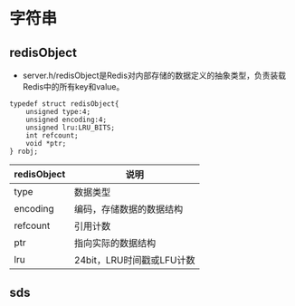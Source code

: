 # 字符串

## redisObject

- server\.h/redisObject是Redis对内部存储的数据定义的抽象类型，负责装载Redis中的所有key和value。

```
typedef struct redisObject{
    unsigned type:4;
    unsigned encoding:4;
    unsigned lru:LRU_BITS;
    int refcount;
    void *ptr;
} robj;
```

| redisObject | 说明                      |
| ----------- | ------------------------- |
| type        | 数据类型                  |
| encoding    | 编码，存储数据的数据结构  |
| refcount    | 引用计数                  |
| ptr         | 指向实际的数据结构        |
| lru         | 24bit，LRU时间戳或LFU计数 |

## sds

